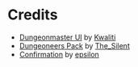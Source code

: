 # Credits

- [Dungeonmaster UI](https://www.hiveworkshop.com/threads/dungeonmaster-ui.299416) by [Kwaliti](https://www.hiveworkshop.com/members/kwaliti.136001)
- [Dungeoneers Pack](https://www.hiveworkshop.com/threads/dungeoneers-pack.273973) by [The_Silent](https://www.hiveworkshop.com/members/the_silent.143026)
- [Confirmation](https://www.hiveworkshop.com/threads/confirmation_byepsilon.206715) by [epsilon](https://www.hiveworkshop.com/members/epsilon.151221)